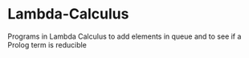 # Lambda-Calculus
Programs in Lambda Calculus to add elements in queue and to see if a Prolog term is reducible
